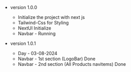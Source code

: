 - version 1.0.0

  - Initialize the project with next js
  - Tailwind-Css for Styling
  - NextUI Initialize
  - Navbar - Running

- version 1.0.1
  - Day - 03-08-2024
  - Navbar - 1st section (LogoBar) Done
  - Navbar - 2nd section (All Products navitems) Done
